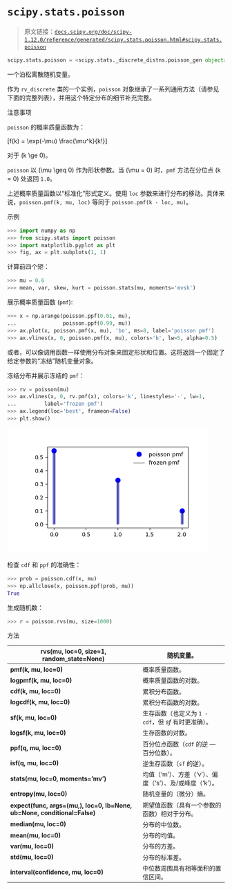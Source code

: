 # `scipy.stats.poisson`

> 原文链接：[`docs.scipy.org/doc/scipy-1.12.0/reference/generated/scipy.stats.poisson.html#scipy.stats.poisson`](https://docs.scipy.org/doc/scipy-1.12.0/reference/generated/scipy.stats.poisson.html#scipy.stats.poisson)

```py
scipy.stats.poisson = <scipy.stats._discrete_distns.poisson_gen object>
```

一个泊松离散随机变量。

作为 `rv_discrete` 类的一个实例，`poisson` 对象继承了一系列通用方法（请参见下面的完整列表），并用这个特定分布的细节补充完整。

注意事项

`poisson` 的概率质量函数为：

\[f(k) = \exp(-\mu) \frac{\mu^k}{k!}\]

对于 \(k \ge 0\)。

`poisson` 以 \(\mu \geq 0\) 作为形状参数。当 \(\mu = 0\) 时，`pmf` 方法在分位点 \(k = 0\) 处返回 `1.0`。

上述概率质量函数以“标准化”形式定义。使用 `loc` 参数来进行分布的移动。具体来说，`poisson.pmf(k, mu, loc)` 等同于 `poisson.pmf(k - loc, mu)`。

示例

```py
>>> import numpy as np
>>> from scipy.stats import poisson
>>> import matplotlib.pyplot as plt
>>> fig, ax = plt.subplots(1, 1) 
```

计算前四个矩：

```py
>>> mu = 0.6
>>> mean, var, skew, kurt = poisson.stats(mu, moments='mvsk') 
```

展示概率质量函数 (`pmf`):

```py
>>> x = np.arange(poisson.ppf(0.01, mu),
...               poisson.ppf(0.99, mu))
>>> ax.plot(x, poisson.pmf(x, mu), 'bo', ms=8, label='poisson pmf')
>>> ax.vlines(x, 0, poisson.pmf(x, mu), colors='b', lw=5, alpha=0.5) 
```

或者，可以像调用函数一样使用分布对象来固定形状和位置。这将返回一个固定了给定参数的“冻结”随机变量对象。

冻结分布并展示冻结的 `pmf`：

```py
>>> rv = poisson(mu)
>>> ax.vlines(x, 0, rv.pmf(x), colors='k', linestyles='-', lw=1,
...         label='frozen pmf')
>>> ax.legend(loc='best', frameon=False)
>>> plt.show() 
```

![../../_images/scipy-stats-poisson-1_00_00.png](img/f79ec7b1fceb9fe931e7218333b1ae61.png)

检查 `cdf` 和 `ppf` 的准确性：

```py
>>> prob = poisson.cdf(x, mu)
>>> np.allclose(x, poisson.ppf(prob, mu))
True 
```

生成随机数：

```py
>>> r = poisson.rvs(mu, size=1000) 
```

方法

| **rvs(mu, loc=0, size=1, random_state=None)** | 随机变量。 |
| --- | --- |
| **pmf(k, mu, loc=0)** | 概率质量函数。 |
| **logpmf(k, mu, loc=0)** | 概率质量函数的对数。 |
| **cdf(k, mu, loc=0)** | 累积分布函数。 |
| **logcdf(k, mu, loc=0)** | 累积分布函数的对数。 |
| **sf(k, mu, loc=0)** | 生存函数（也定义为 `1 - cdf`，但 *sf* 有时更准确）。 |
| **logsf(k, mu, loc=0)** | 生存函数的对数。 |
| **ppf(q, mu, loc=0)** | 百分位点函数（`cdf` 的逆 — 百分位数）。 |
| **isf(q, mu, loc=0)** | 逆生存函数（`sf` 的逆）。 |
| **stats(mu, loc=0, moments=’mv’)** | 均值（‘m’）、方差（‘v’）、偏度（‘s’）、及/或峰度（‘k’）。 |
| **entropy(mu, loc=0)** | 随机变量的（微分）熵。 |
| **expect(func, args=(mu,), loc=0, lb=None, ub=None, conditional=False)** | 期望值函数（具有一个参数的函数）相对于分布。 |
| **median(mu, loc=0)** | 分布的中位数。 |
| **mean(mu, loc=0)** | 分布的均值。 |
| **var(mu, loc=0)** | 分布的方差。 |
| **std(mu, loc=0)** | 分布的标准差。 |
| **interval(confidence, mu, loc=0)** | 中位数周围具有相等面积的置信区间。 |
